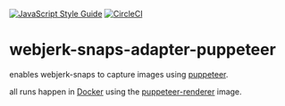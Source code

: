 [![JavaScript Style Guide](https://img.shields.io/badge/code_style-standard-brightgreen.svg)](https://standardjs.com) [![CircleCI](https://circleci.com/gh/cdaringe/webjerk.svg?style=svg)](https://circleci.com/gh/cdaringe/webjerk)

# webjerk-snaps-adapter-puppeteer

enables webjerk-snaps to capture images using [puppeteer](https://github.com/GoogleChrome/puppeteer).

all runs happen in [Docker](https://www.docker.com) using the [puppeteer-renderer](https://github.com/zenato/puppeteer-renderer) image.
